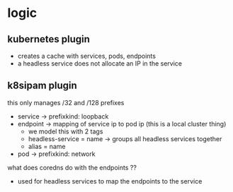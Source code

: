 # logic

## kubernetes plugin

- creates a cache with services, pods, endpoints
- a headless service does not allocate an IP in the service

## k8sipam plugin

this only manages /32 and /128 prefixes

- service -> prefixkind: loopback
- endpoint -> mapping of service ip to pod ip (this is a local cluster thing)
    - we model this with 2 tags
    - headless-service = name -> groups all headless services together
    - alias = name
- pod -> prefixkind: network


what does coredns do with the endpoints ??
- used for headless services to map the endpoints to the service

